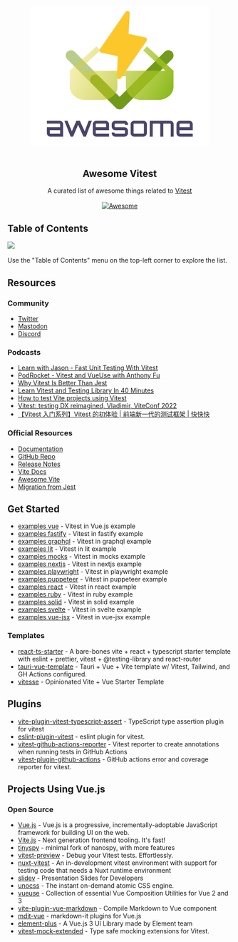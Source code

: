 <!--lint disable awesome-heading awesome-github awesome-toc double-link -->

<p align="center">
  <br>
  <img width="400" src="./assets/logo.svg" alt="logo of awesome-vitest repository">
  <br>
  <br>
</p>

<h2 align='center'>Awesome Vitest</h2>

<p align='center'>
A curated list of awesome things related to <a href='https://github.com/vitest-dev/vitest'>Vitest</a>
<br><br>

<a href='https://github.com/sindresorhus/awesome'>
<img src='https://cdn.rawgit.com/sindresorhus/awesome/d7305f38d29fed78fa85652e3a63e154dd8e8829/media/badge.svg' alt='Awesome'>
</a>
</p>

<!--lint ignore-->

## Table of Contents

<img src="https://user-images.githubusercontent.com/11247099/112722104-819b8a80-8f42-11eb-82f5-dfc2dd5d8a77.png" height="32" />

Use the "Table of Contents" menu on the top-left corner to explore the list.

## Resources

### Community

- [Twitter](https://twitter.com/vitest_dev)
- [Mastodon](https://elk.zone/m.webtoo.ls/@vitest)
- [Discord](https://chat.vitest.dev/)

### Podcasts

- [Learn with Jason - Fast Unit Testing With Vitest](https://www.learnwithjason.dev/fast-unit-testing-with-vitest)
- [PodRocket - Vitest and VueUse with Anthony Fu](https://twitter.com/PodRocketpod/status/1568267996652601347)
- [Why Vitest Is Better Than Jest](https://www.youtube.com/watch?v=7f-71kYhK00)
- [Learn Vitest and Testing Library In 40 Minutes](https://www.youtube.com/watch?v=FJRuG85tXV0)
- [How to test Vite projects using Vitest](https://www.youtube.com/watch?v=rBdGDiwVyes)
- [Vitest: testing DX reimagined, Vladimir, ViteConf 2022](https://www.youtube.com/watch?v=oB553Noerlc)
- [【Vitest 入门系列】Vitest 的初体验 | 前端新一代的测试框架 | 快快快](https://www.bilibili.com/video/BV1mg41167VX/?vd_source=0233b34ff2aaf46322241da1201a50b9)

### Official Resources

- [Documentation](https://vitest.dev/)
- [GitHub Repo](https://github.com/vitest-dev/vitest)
- [Release Notes](https://github.com/vitest-dev/vitest/releases)
- [Vite Docs](https://vitejs.dev/)
- [Awesome Vite](https://github.com/vitejs/awesome-vite)
- [Migration from Jest](https://vitest.dev/guide/migration.html)

## Get Started

- [examples vue](https://github.com/vitest-dev/vitest/tree/main/examples/vue) - Vitest in Vue.js example
- [examples fastify](https://github.com/vitest-dev/vitest/tree/main/examples/fastify) - Vitest in fastify example
- [examples graphql](https://github.com/vitest-dev/vitest/tree/main/examples/graphql) - Vitest in graphql example
- [examples lit](https://github.com/vitest-dev/vitest/tree/main/examples/lit) - Vitest in lit example
- [examples mocks](https://github.com/vitest-dev/vitest/tree/main/examples/mocks) - Vitest in mocks example
- [examples nextjs](https://github.com/vitest-dev/vitest/tree/main/examples/nextjs) - Vitest in nextjs example
- [examples playwright](https://github.com/vitest-dev/vitest/tree/main/examples/playwright) - Vitest in playwright example
- [examples puppeteer](https://github.com/vitest-dev/vitest/tree/main/examples/puppeteer) - Vitest in puppeteer example
- [examples react](https://github.com/vitest-dev/vitest/tree/main/examples/react) - Vitest in react example
- [examples ruby](https://github.com/vitest-dev/vitest/tree/main/examples/ruby) - Vitest in ruby example
- [examples solid](https://github.com/vitest-dev/vitest/tree/main/examples/solid) - Vitest in solid example
- [examples svelte](https://github.com/vitest-dev/vitest/tree/main/examples/svelte) - Vitest in svelte example
- [examples vue-jsx](https://github.com/vitest-dev/vitest/tree/main/examples/vue-jsx) - Vitest in vue-jsx example

### Templates

- [react-ts-starter](https://github.com/CodingGarden/react-ts-starter) - A bare-bones vite + react + typescript starter template with eslint + prettier, vitest + @testing-library and react-router
- [tauri-vue-template](https://github.com/Uninen/tauri-vue-template) - Tauri + Vue + Vite template w/ Vitest, Tailwind, and GH Actions configured.
- [vitesse](https://github.com/antfu/vitesse) - Opinionated Vite + Vue Starter Template

## Plugins

- [vite-plugin-vitest-typescript-assert](https://github.com/skarab42/vite-plugin-vitest-typescript-assert) - TypeScript type assertion plugin for vitest
- [eslint-plugin-vitest](https://github.com/veritem/eslint-plugin-vitest) - eslint plugin for vitest.
- [vitest-github-actions-reporter](https://github.com/sapphi-red/vitest-github-actions-reporter) - Vitest reporter to create annotations when running tests in GitHub Actions
- [vitest-plugin-github-actions](https://github.com/elonehoo/vitest-plugin-github-actions) - GitHub actions error and coverage reporter for vitest.


## Projects Using Vue.js

### Open Source
- [Vue.js](https://github.com/vuejs/core) - Vue.js is a progressive, incrementally-adoptable JavaScript framework for building UI on the web.
- [Vite.js](https://github.com/vitejs/vite) - Next generation frontend tooling. It's fast!
- [tinyspy](https://github.com/tinylibs/tinyspy) - minimal fork of nanospy, with more features
- [vitest-preview](https://github.com/nvh95/vitest-preview) - Debug your Vitest tests. Effortlessly. 
- [nuxt-vitest](https://github.com/danielroe/nuxt-vitest) - An in-development vitest environment with support for testing code that needs a Nuxt runtime environment
- [slidev](https://github.com/slidevjs/slidev) - Presentation Slides for Developers
- [unocss](https://github.com/unocss/unocss) - The instant on-demand atomic CSS engine.
- [vueuse](https://github.com/vueuse/vueuse) - Collection of essential Vue Composition Utilities for Vue 2 and 3
- [vite-plugin-vue-markdown](https://github.com/mdit-vue/vite-plugin-vue-markdown) - Compile Markdown to Vue component
- [mdit-vue](https://github.com/mdit-vue/mdit-vue) - markdown-it plugins for Vue.js
- [element-plus](https://github.com/element-plus/element-plus) - A Vue.js 3 UI Library made by Element team
- [vitest-mock-extended](https://github.com/eratio08/vitest-mock-extended) - Type safe mocking extensions for Vitest.
